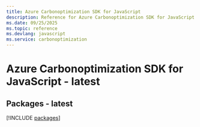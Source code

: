 ```yaml
---
title: Azure Carbonoptimization SDK for JavaScript
description: Reference for Azure Carbonoptimization SDK for JavaScript
ms.date: 09/25/2025
ms.topic: reference
ms.devlang: javascript
ms.service: carbonoptimization
---
```

# Azure Carbonoptimization SDK for JavaScript - latest
## Packages - latest
[!INCLUDE [packages](carbonoptimization-index.md)]